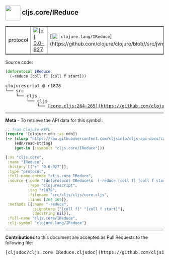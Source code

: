 ## <img width="48px" valign="middle" src="http://i.imgur.com/Hi20huC.png"> cljs.core/IReduce

 <table border="1">
<tr>

<td>protocol</td>
<td><a href="https://github.com/cljsinfo/cljs-api-docs/tree/0.0-927"><img valign="middle" alt="[+] 0.0-927" src="https://img.shields.io/badge/+-0.0--927-lightgrey.svg"></a> </td>
<td>
[<img height="24px" valign="middle" src="http://i.imgur.com/1GjPKvB.png"> <samp>clojure.lang/IReduce</samp>](https://github.com/clojure/clojure/blob//src/jvm/clojure/lang/IReduce.java)
</td>
</tr>
</table>






Source code:

```clj
(defprotocol IReduce
  (-reduce [coll f] [coll f start]))
```

 <pre>
clojurescript @ r1878
└── src
    └── cljs
        └── cljs
            └── <ins>[core.cljs:264-265](https://github.com/clojure/clojurescript/blob/r1878/src/cljs/cljs/core.cljs#L264-L265)</ins>
</pre>


---

__Meta__ - To retrieve the API data for this symbol:

```clj
;; from Clojure REPL
(require '[clojure.edn :as edn])
(-> (slurp "https://raw.githubusercontent.com/cljsinfo/cljs-api-docs/catalog/cljs-api.edn")
    (edn/read-string)
    (get-in [:symbols "cljs.core/IReduce"]))
```

```clj
{:ns "cljs.core",
 :name "IReduce",
 :history [["+" "0.0-927"]],
 :type "protocol",
 :full-name-encode "cljs.core_IReduce",
 :source {:code "(defprotocol IReduce\n  (-reduce [coll f] [coll f start]))",
          :repo "clojurescript",
          :tag "r1878",
          :filename "src/cljs/cljs/core.cljs",
          :lines [264 265]},
 :methods [{:name "-reduce",
            :signature ["[coll f]" "[coll f start]"],
            :docstring nil}],
 :full-name "cljs.core/IReduce",
 :clj-symbol "clojure.lang/IReduce"}

```

---

__Contributions__ to this document are accepted as Pull Requests to the following file:

 <pre>
[cljsdoc/cljs.core_IReduce.cljsdoc](https://github.com/cljsinfo/cljs-api-docs/blob/master/cljsdoc/cljs.core_IReduce.cljsdoc)
</pre>


